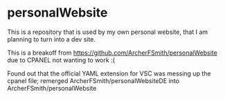 # personalWebsite
This is a repository that is used by my own personal website, that I am planning to turn into a dev site.

This is a breakoff from https://github.com/ArcherFSmith/personalWebsite due to CPANEL not wanting to work :(

Found out that the official YAML extension for VSC was messing up the cpanel file; remerged ArcherFSmith/personalWebsiteDE into ArcherFSmith/personalWebsite
